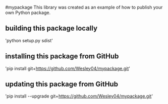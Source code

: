 #mypackage
This library was created as an example of how to publish your own Python package.

## building this package locally
'python setup.py sdist'

## installing this package from GitHub
'pip install git+https://github.com/Wesley04/mypackage.git'

## updating this package from GitHub
'pip install --upgrade git+https://github.com/Wesley04/mypackage.git' 
